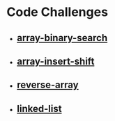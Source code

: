 # Code Challenges

- ## [array-binary-search](./array-binary-search/README.md)
- ## [array-insert-shift](./array-insert-shift/README.md)
- ## [reverse-array](./reverse-array/README.md)
- ## [linked-list](./linked-list/README.md)